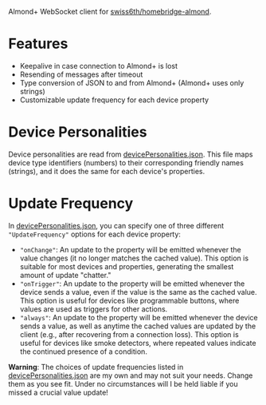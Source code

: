 Almond+ WebSocket client for [swiss6th/homebridge-almond](https://github.com/swiss6th/homebridge-almond).

# Features
- Keepalive in case connection to Almond+ is lost
- Resending of messages after timeout
- Type conversion of JSON to and from Almond+ (Almond+ uses only strings)
- Customizable update frequency for each device property

# Device Personalities
Device personalities are read from [devicePersonalities.json](devicePersonalities.json). This file maps device type identifiers (numbers) to their corresponding friendly names (strings), and it does the same for each device's properties.

# Update Frequency
In [devicePersonalities.json](devicePersonalities.json), you can specify one of three different `"UpdateFrequency"` options for each device property:

- `"onChange"`: An update to the property will be emitted whenever the value changes (it no longer matches the cached value). This option is suitable for most devices and properties, generating the smallest amount of update "chatter."
- `"onTrigger"`: An update to the property will be emitted whenever the device sends a value, even if the value is the same as the cached value. This option is useful for devices like programmable buttons, where values are used as triggers for other actions.
- `"always"`: An update to the property will be emitted whenever the device sends a value, as well as anytime the cached values are updated by the client (e.g., after recovering from a connection loss). This option is useful for devices like smoke detectors, where repeated values indicate the continued presence of a condition.

**Warning**: The choices of update frequencies listed in [devicePersonalities.json](devicePersonalities.json) are my own and may not suit your needs. Change them as you see fit. Under no circumstances will I be held liable if you missed a crucial value update!
